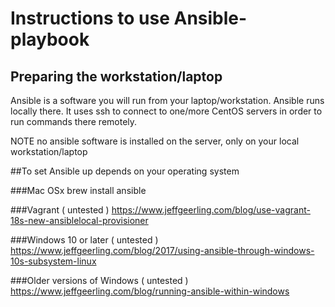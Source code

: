 # Instructions to use Ansible-playbook

## Preparing the workstation/laptop
 Ansible is a software you will run from your laptop/workstation.
Ansible runs locally there.  It uses ssh to connect to one/more CentOS servers
in order to run commands there remotely.  

NOTE no ansible software is installed on the server, only on your local workstation/laptop

##To set Ansible up depends on your operating system

###Mac OSx
brew install ansible

###Vagrant ( untested )
https://www.jeffgeerling.com/blog/use-vagrant-18s-new-ansiblelocal-provisioner

###Windows 10 or later ( untested )
https://www.jeffgeerling.com/blog/2017/using-ansible-through-windows-10s-subsystem-linux

###Older versions of Windows ( untested )   
https://www.jeffgeerling.com/blog/running-ansible-within-windows






